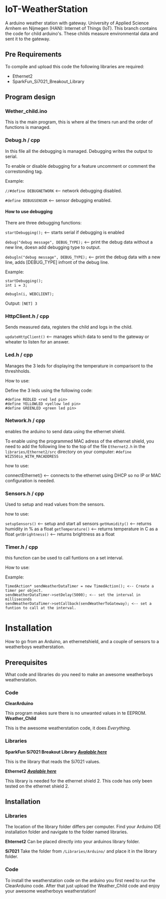 # IoT-WeatherStation
A arduino weather station with gateway. University of Applied Science Arnhem en Nijmegen (HAN): Internet of Things (IoT). This branch contains the code for child arduino's. These childs measure environmental data and sent it to the gateway.

## Pre Requirements
To compile and upload this code the following libraries are required:
 * Ethernet2 
 * SparkFun_Si7021_Breakout_Library



## Program design

### Wether_child.ino
This is the main program, this is where al the timers run and the order of functions is managed.

### Debug.h / cpp

In this file all the debugging is managed. Debugging writes the output to serial.

To enable or disable debugging for a feature uncomment or comment the correstonding tag.

Example:

`//#define DEBUGNETWORK` <-- network debugging disabled.

`#define DEBUGSENSOR` <-- sensor debugging enabled.

#### How to use debugging
There are three debugging functions:

`startDebugging();` <-- starts serial if debugging is enabled

`debug("debug message", DEBUG_TYPE);` <-- print the debug data without a new line, doesn add debugging type to output.

`debugln("debug message", DEBUG_TYPE);` <-- print the debug data with a new line, adds [DEBUG_TYPE] infront of the debug line.

Example:
```
startDebugging();
int i = 3;

debugln(i, WEBCLIENT);
```
Output: `[NET] 3`

### HttpClient.h / cpp
Sends measured data, registers the child and logs in the child.

`updateHttpClient()` <-- manages which data to send to the gateway or wheater to listen for an answer.

### Led.h / cpp
Manages the 3 leds for displaying the temperature in comparisont to the threshholds.

How to use:

Define the 3 leds using the following code:
```
#define REDLED <red led pin>
#define YELLOWLED <yellow led pin>
#define GREENLED <green led pin>
```

### Network.h / cpp
enables the arduino to send data using the ethernet shield.

To enable using the programmed MAC adress of the ethernet shield, you need to add the following line to the top of the file `Ethernet2.h` in the `libraries/Ethernet2/src` directory on your computer:
`#define WIZ550io_WITH_MACADDRESS`

how to use:

connectEthernet() <-- connects to the ethernet using DHCP so no IP or MAC configuration is needed.
 
### Sensors.h / cpp
Used to setup and read values from the sensors.

how to use:

`setupSensors()` <-- setup and start all sensors
`getHumidity()` <-- returns humidity in % as a float
`getTemperature()` <-- returns temperature in C as a float
`getBrightness()` <-- returns brightness as a float

### Timer.h / cpp
this function can be used to call funtions on a set interval.

How to use:

Example:
```
TimedAction* sendWeatherDataTimer = new TimedAction(); <-- Create a timer per object.
sendWeatherDataTimer->setDelay(5000); <-- set the interval in milliseconds
sendWeatherDataTimer->setCallback(sendWeatherToGateway); <-- set a funtion to call at the interval.
```

# Installation
How to go from an Arduino, an ethernetshield, and a couple of sensors to a weatherboys weatherstation.

## Prerequisites
What code and libraries do you need to make an awesome weatherboys weatherstation.

### Code
**ClearArduino**

This program makes sure there is no unwanted values in te EEPROM.
**Weather_Child**

This is the awesome weatherstation code, it does *Everything*.

### Libraries
**SparkFun Si7021 Breakout Library** [***Avalable here***](https://github.com/sparkfun/Si7021_Breakout)

This is the library that reads the Si7021 values.

**Ethernet2** [***Avalable here***](https://github.com/adafruit/Ethernet2) 

This library is needed for the ethernet shield 2. This code has only been tested on the ethernet shield 2.

## Installation

### Libraries
The location of the library folder differs per computer. Find your Arduino IDE installation folder and navigate to the folder named libraries.

**Ehternet2** Can be placed directly into your arduinos library folder.

**Si7021** Take the folder from `/Libraries/Arduino/` and place it in the library folder.

### Code
To install the weatherstation code on the arduino you first need to run the ClearArduino code. After that just upload the Weather_Child code and enjoy your awesome weatherboys weatherstation!

